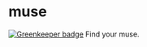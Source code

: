 # muse

[![Greenkeeper badge](https://badges.greenkeeper.io/zeekay/muse.svg)](https://greenkeeper.io/)
Find your muse.
